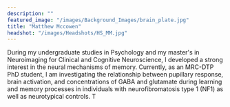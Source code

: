 ```yaml
---
description: ""
featured_image: "/images/Background_Images/brain_plate.jpg"
title: "Matthew Mccowen"
headshot: "/images/Headshots/HS_MM.jpg"
---
```


<!-- ![img](/images/Headshots/HS_eevee.png) -->

During my undergraduate studies in Psychology and my master's in Neuroimaging for Clinical and Cognitive Neuroscience, I developed a strong interest in the neural mechanisms of memory. Currently, as an MRC-DTP PhD student, I am investigating the relationship between pupillary response, brain activation, and concentrations of GABA and glutamate during learning and memory processes in individuals with neurofibromatosis type 1 (NF1) as well as neurotypical controls. T